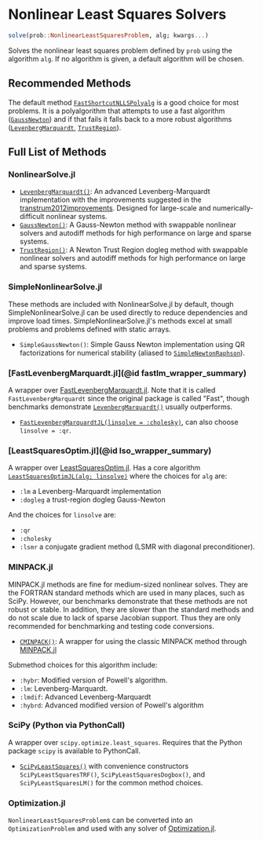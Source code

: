 # Nonlinear Least Squares Solvers

```julia
solve(prob::NonlinearLeastSquaresProblem, alg; kwargs...)
```

Solves the nonlinear least squares problem defined by `prob` using the algorithm
`alg`. If no algorithm is given, a default algorithm will be chosen.

## Recommended Methods

The default method [`FastShortcutNLLSPolyalg`](@ref) is a good choice for most problems. It
is a polyalgorithm that attempts to use a fast algorithm ([`GaussNewton`](@ref)) and if that
fails it falls back to a more robust algorithms ([`LevenbergMarquardt`](@ref),
[`TrustRegion`](@ref)).

## Full List of Methods

### NonlinearSolve.jl

  - [`LevenbergMarquardt()`](@ref): An advanced Levenberg-Marquardt implementation with the
    improvements suggested in the [transtrum2012improvements](@citet). Designed for
    large-scale and numerically-difficult nonlinear systems.
  - [`GaussNewton()`](@ref): A Gauss-Newton method with swappable nonlinear solvers and
    autodiff methods for high performance on large and sparse systems.
  - [`TrustRegion()`](@ref): A Newton Trust Region dogleg method with swappable nonlinear
    solvers and autodiff methods for high performance on large and sparse systems.

### SimpleNonlinearSolve.jl

These methods are included with NonlinearSolve.jl by default, though SimpleNonlinearSolve.jl
can be used  directly to reduce dependencies and improve load times.
SimpleNonlinearSolve.jl's methods excel at small problems and problems defined with static
arrays.

  - `SimpleGaussNewton()`: Simple Gauss Newton implementation using QR factorizations for
    numerical stability (aliased to [`SimpleNewtonRaphson`](@ref)).

### [FastLevenbergMarquardt.jl](@id fastlm_wrapper_summary)

A wrapper over
[FastLevenbergMarquardt.jl](https://github.com/kamesy/FastLevenbergMarquardt.jl). Note that
it is called `FastLevenbergMarquardt` since the original package is called "Fast", though
benchmarks demonstrate [`LevenbergMarquardt()`](@ref) usually outperforms.

  - [`FastLevenbergMarquardtJL(linsolve = :cholesky)`](@ref), can also choose
    `linsolve = :qr`.

### [LeastSquaresOptim.jl](@id lso_wrapper_summary)

A wrapper over
[LeastSquaresOptim.jl](https://github.com/matthieugomez/LeastSquaresOptim.jl). Has a core
algorithm [`LeastSquaresOptimJL(alg; linsolve)`](@ref) where the choices for `alg` are:

  - `:lm` a Levenberg-Marquardt implementation
  - `:dogleg` a trust-region dogleg Gauss-Newton

And the choices for `linsolve` are:

  - `:qr`
  - `:cholesky`
  - `:lsmr` a conjugate gradient method (LSMR with diagonal preconditioner).

### MINPACK.jl

MINPACK.jl methods are fine for medium-sized nonlinear solves. They are the FORTRAN
standard methods which are used in many places, such as SciPy. However, our benchmarks
demonstrate that these methods are not robust or stable. In addition, they are slower
than the standard methods and do not scale due to lack of sparse Jacobian support.
Thus they are only recommended for benchmarking and testing code conversions.

  - [`CMINPACK()`](@ref): A wrapper for using the classic MINPACK method through
    [MINPACK.jl](https://github.com/sglyon/MINPACK.jl)

Submethod choices for this algorithm include:

  - `:hybr`: Modified version of Powell's algorithm.
  - `:lm`: Levenberg-Marquardt.
  - `:lmdif`: Advanced Levenberg-Marquardt
  - `:hybrd`: Advanced modified version of Powell's algorithm

### SciPy (Python via PythonCall)

A wrapper over `scipy.optimize.least_squares`.  Requires that the Python
package `scipy` is available to PythonCall.

  - [`SciPyLeastSquares()`](@ref) with convenience constructors
    `SciPyLeastSquaresTRF()`, `SciPyLeastSquaresDogbox()`, and
    `SciPyLeastSquaresLM()` for the common method choices.

### Optimization.jl

`NonlinearLeastSquaresProblem`s can be converted into an `OptimizationProblem`  and used
with any solver of [Optimization.jl](https://github.com/SciML/Optimization.jl).
